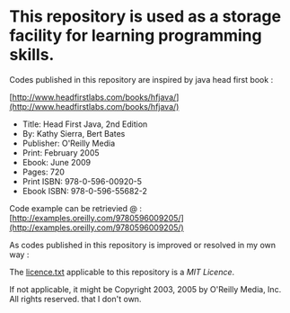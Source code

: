 # This repository is used as a storage facility for learning programming skills.

Codes published in this repository are inspired by java head first book :

[http://www.headfirstlabs.com/books/hfjava/](http://www.headfirstlabs.com/books/hfjava/)
* Title: Head First Java, 2nd Edition 
* By: Kathy Sierra, Bert Bates 
* Publisher: O'Reilly Media 
 * Print: February 2005 
 * Ebook: June 2009 
 * Pages: 720 
 * Print ISBN: 978-0-596-00920-5
 * Ebook ISBN: 978-0-596-55682-2

Code example can be retrievied @ : [http://examples.oreilly.com/9780596009205/](http://examples.oreilly.com/9780596009205/)

As codes published in this repository is improved or resolved in my own way :

The [licence.txt](https://github.com/MicroBates/testRepo/blob/master/RemoteTestRepoInfo/licence.txt) applicable to this repository is a *MIT Licence*.

If not applicable, it might be Copyright 2003, 2005 by O'Reilly Media, Inc. All rights reserved. that I don't own.

